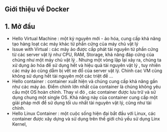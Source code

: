 
## Giới thiệu về Docker

## 1. Mở đầu 

- Hello Virtual Machine : một kỷ nguyên mới - ảo hóa, cung cấp khả năng tạo hàng loạt các máy khác từ phần cứng của máy chủ vật lý 
- Issue with Virtual : các mảy ảo được cấp phát tài nguyên từ phần cứng từ các server vật lý như CPU, RAM, Storage, khả năng đáp cứng của chúng như một máy chủ vật lý . Nhưng một vòng lặp lại xảy ra, chúng ta xử dụng ảo hóa để sử dụng hết và hiệu quả tài nguyên vật lý , tuy nhiên các máy ảo cũng dẫm bị vết xe đổ của server vật lý. Chính cac VM cũng không sử dụng hết tài nguyên một các triệt để ...
- Hello container : container xuất hiện và chúng cung cấp khả năng gần như các máy ảo. Điểm chính lớn nhất của container là chúng không yêu cầu một OS hoàn chỉnh. Thay vì đó , các container được lưu  trữ và sử dụng chung một single OS. Khả năng này của container cung cấp một giải pháp mới để sử dụng tối ưu nhất tài nguyên vật lý, cũng như tài chính. 
- Hello Linux Container : một cuộc sống hiện đại bắt đầu với Linux, các container được xây dựng và sử dụng trên thế giới chủ yếu sử dụng Linx Kernel, 


